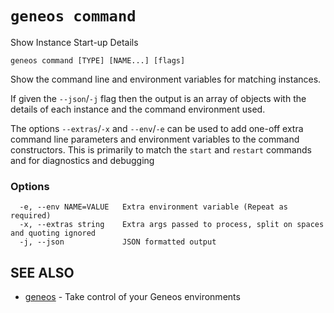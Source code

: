 # `geneos command`

Show Instance Start-up Details

```text
geneos command [TYPE] [NAME...] [flags]
```

Show the command line and environment variables for matching instances.

If given the `--json`/`-j` flag then the output is an array of objects with the details of each instance and the command environment used.

The options `--extras`/`-x` and `--env`/`-e` can be used to add one-off extra command line parameters and environment variables to the command constructors. This is primarily to match the `start` and `restart` commands and for diagnostics and debugging

### Options

```text
  -e, --env NAME=VALUE   Extra environment variable (Repeat as required)
  -x, --extras string    Extra args passed to process, split on spaces and quoting ignored
  -j, --json             JSON formatted output
```

## SEE ALSO

* [geneos](geneos.md)	 - Take control of your Geneos environments
